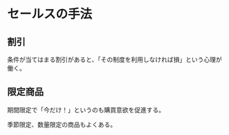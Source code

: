 # セールスの手法

## 割引

条件が当てはまる割引があると、「その制度を利用しなければ損」という心理が働く。

## 限定商品

期間限定で「今だけ！」というのも購買意欲を促進する。

季節限定、数量限定の商品もよくある。
